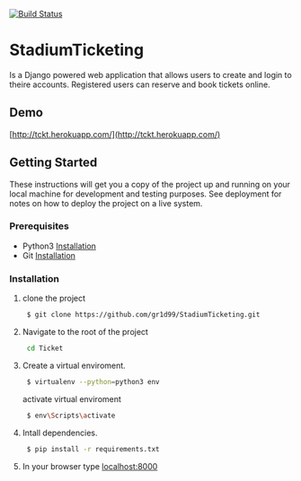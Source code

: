 [![Build Status](https://travis-ci.org/gr1d99/StadiumTicketing.svg?branch=user-interface)](https://travis-ci.org/gr1d99/StadiumTicketing)

# StadiumTicketing
Is a Django powered web application that allows users to create and login to theire accounts.
Registered users can reserve and book tickets online.

## Demo
[http://tckt.herokuapp.com/](http://tckt.herokuapp.com/)

## Getting Started
These instructions will get you a copy of the project up and running on your local machine for development and testing purposes. 
See deployment for notes on how to deploy the project on a live system.

### Prerequisites
- Python3 [Installation](https://www.python.org/downloads/)
- Git [Installation](https://git-scm.com/downloads)

### Installation
1. clone the project 
   ```bash
    $ git clone https://github.com/gr1d99/StadiumTicketing.git
   ```
 2. Navigate to the root of the project
    ```bash
     cd Ticket
    ```
 3. Create a virtual enviroment.
    ```bash
     $ virtualenv --python=python3 env
    ```
    
    activate virtual enviroment
    
    ```bash
     $ env\Scripts\activate
    ```
    
 4. Intall dependencies.
    ```bash
     $ pip install -r requirements.txt
    ```
 5. In your browser type [localhost:8000](127.0.0.1:8000)
 